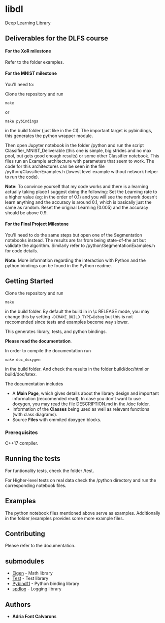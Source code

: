 # libdl

Deep Learning Library 

## Deliverables for the DLFS course

#### For the **XoR milestone**
Refer to the folder examples.
#### For the **MNIST milestone**
You'll need to:

Clone the repository and run
```
make
```
or
```
make pybindings
```
in the build folder (just like in the CI). The important target is pybindings, this generates the python wrapper module.

Then open Jupyter notebook in the folder /python and run the script Classifier_MNIST_Deliverable (this one is simple, big strides and no max pool, but gets good enough results) or some other Classifier notebook. This files run an Example architecture with parameters that seem to work. The code for this architectures can be seen in the file /python/ClassifierExamples.h (lowest level example without network helper to run the code).

**Note:** To convince yourself that my code works and there is a learning actually taking place I suggest doing the following: Set the Learning rate to a higher value (eg: in the order of 0.1) and you will see the network doesn't learn anything and the accuracy is around 0.1, which is basically just the same as random. Reset the original Learning (0.005) and the accuracy should be above 0.9.

#### For the **Final Project Milestone**
You'll need to do the same steps but open one of the Segmentation notebooks instead. The results are far from being state-of-the art but validate the algorithm. Similarly refer to /python/SegmentationExamples.h for code details.


**Note:** More information regarding the interaction with Python and the python bindings can be found in the Python readme.


## Getting Started

Clone the repository and run
```
make
```
in the build folder. By default the build in in \c RELEASE mode, you may change this by setting ```-DCMAKE_BUILD_TYPE=Debug``` but this is not reccomended since tests and examples become way slower.

This generates library, tests, and python bindings.

**Please read the documentation**.

In order to compile the documentation run
```
make doc_doxygen
```
in the build folder. And check the results in the folder build/doc/html or build/doc/latex.

The documentation includes
* A **Main Page**, which gives details about the library design and important information (reccomended read). In case you don't want to use doxygen, you may read the file DESCRIPTION.md in the /doc folder.
* Information of the **Classes** being used as well as relevant functions (with class diagrams).
* Source **Files** with ommited doxygen blocks.



### Prerequisites

C++17 compiler.

## Running the tests

For funtionality tests, check the folder /test.

For Higher-level tests on real data check the /python directory and run the corresponding notebook files.

## Examples
The python notebook files mentioned above serve as examples. Additionally in the folder /examples provides some more example files.

## Contributing
Please refer to the documentation.

## submodules

* [Eigen](http://eigen.tuxfamily.org/index.php?title=Main_Page) - Math library
* [Test](https://github.com/catchorg/Catch2) - Test library
* [Pybind11](https://github.com/pybind/pybind11) - Python binding library
* [spdlog](https://github.com/gabime/spdlog) - Logging library

## Authors

* **Adria Font Calvarons**


